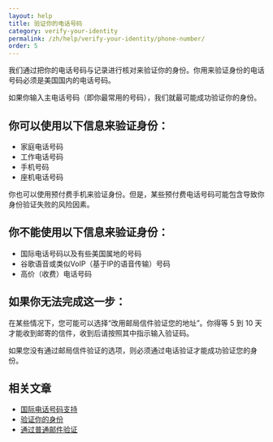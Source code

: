 ```yaml
---
layout: help
title: 验证你的电话号码
category: verify-your-identity
permalink: /zh/help/verify-your-identity/phone-number/
order: 5
---
```

我们通过把你的电话号码与记录进行核对来验证你的身份。你用来验证身份的电话号码必须是美国国内的电话号码。

如果你输入主电话号码（即你最常用的号码），我们就最可能成功验证你的身份。

## 你可以使用以下信息来验证身份：
- 家庭电话号码
- 工作电话号码
- 手机号码
- 座机电话号码

你也可以使用预付费手机来验证身份。但是，某些预付费电话号码可能包含导致你身份验证失败的风险因素。

## 你不能使用以下信息来验证身份：
- 国际电话号码以及有些美国属地的号码
- 谷歌语音或类似VoIP（基于IP的语音传输）号码
- 高价（收费）电话号码

## 如果你无法完成这一步：
在某些情况下，您可能可以选择“改用邮局信件验证您的地址”。你得等 5 到 10 天才能收到邮寄的信件，收到后请按照其中指示输入验证码。

如果您没有通过邮局信件验证的选项，则必须通过电话验证才能成功验证您的身份。

## 相关文章

* [国际电话号码支持](/zh/help/verify-your-identity/phone-number/)
* [验证你的身份](/zh/help/verify-your-identity/how-to-verify-your-identity/)
* [通过普通邮件验证](/zh/help/verify-your-identity/verify-your-address-by-mail/)
